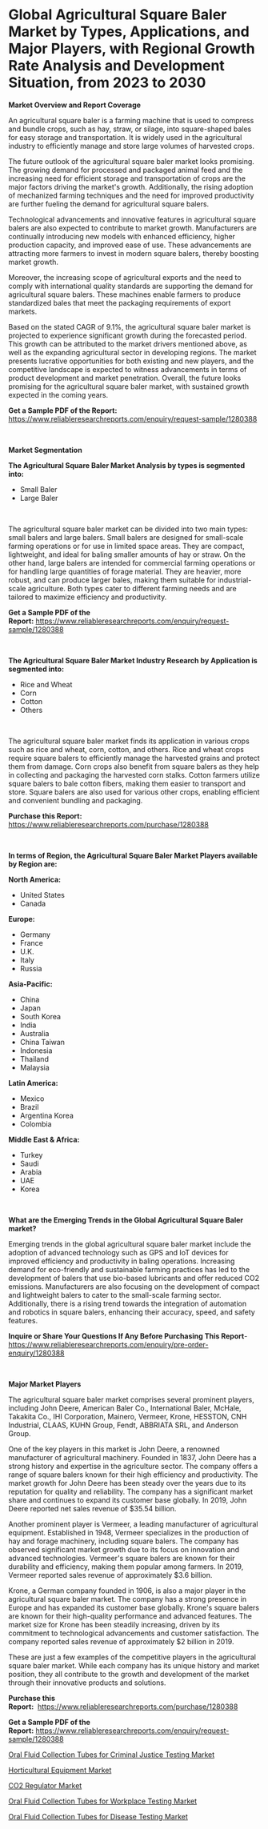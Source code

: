 <p><h1>Global Agricultural Square Baler Market by Types, Applications, and Major Players, with Regional Growth Rate Analysis and Development Situation, from 2023 to 2030</h1></p><p><strong>Market Overview and Report Coverage</strong></p>
<p><p>An agricultural square baler is a farming machine that is used to compress and bundle crops, such as hay, straw, or silage, into square-shaped bales for easy storage and transportation. It is widely used in the agricultural industry to efficiently manage and store large volumes of harvested crops.</p><p>The future outlook of the agricultural square baler market looks promising. The growing demand for processed and packaged animal feed and the increasing need for efficient storage and transportation of crops are the major factors driving the market's growth. Additionally, the rising adoption of mechanized farming techniques and the need for improved productivity are further fueling the demand for agricultural square balers.</p><p>Technological advancements and innovative features in agricultural square balers are also expected to contribute to market growth. Manufacturers are continually introducing new models with enhanced efficiency, higher production capacity, and improved ease of use. These advancements are attracting more farmers to invest in modern square balers, thereby boosting market growth.</p><p>Moreover, the increasing scope of agricultural exports and the need to comply with international quality standards are supporting the demand for agricultural square balers. These machines enable farmers to produce standardized bales that meet the packaging requirements of export markets.</p><p>Based on the stated CAGR of 9.1%, the agricultural square baler market is projected to experience significant growth during the forecasted period. This growth can be attributed to the market drivers mentioned above, as well as the expanding agricultural sector in developing regions. The market presents lucrative opportunities for both existing and new players, and the competitive landscape is expected to witness advancements in terms of product development and market penetration. Overall, the future looks promising for the agricultural square baler market, with sustained growth expected in the coming years.</p></p>
<p><strong>Get a Sample PDF of the Report:</strong> <a href="https://www.reliableresearchreports.com/enquiry/request-sample/1280388">https://www.reliableresearchreports.com/enquiry/request-sample/1280388</a></p>
<p>&nbsp;</p>
<p><strong>Market Segmentation</strong></p>
<p><strong>The Agricultural Square Baler Market Analysis by types is segmented into:</strong></p>
<p><ul><li>Small Baler</li><li>Large Baler</li></ul></p>
<p>&nbsp;</p>
<p><p>The agricultural square baler market can be divided into two main types: small balers and large balers. Small balers are designed for small-scale farming operations or for use in limited space areas. They are compact, lightweight, and ideal for baling smaller amounts of hay or straw. On the other hand, large balers are intended for commercial farming operations or for handling large quantities of forage material. They are heavier, more robust, and can produce larger bales, making them suitable for industrial-scale agriculture. Both types cater to different farming needs and are tailored to maximize efficiency and productivity.</p></p>
<p><strong>Get a Sample PDF of the Report:</strong>&nbsp;<a href="https://www.reliableresearchreports.com/enquiry/request-sample/1280388">https://www.reliableresearchreports.com/enquiry/request-sample/1280388</a></p>
<p>&nbsp;</p>
<p><strong>The Agricultural Square Baler Market Industry Research by Application is segmented into:</strong></p>
<p><ul><li>Rice and Wheat</li><li>Corn</li><li>Cotton</li><li>Others</li></ul></p>
<p>&nbsp;</p>
<p><p>The agricultural square baler market finds its application in various crops such as rice and wheat, corn, cotton, and others. Rice and wheat crops require square balers to efficiently manage the harvested grains and protect them from damage. Corn crops also benefit from square balers as they help in collecting and packaging the harvested corn stalks. Cotton farmers utilize square balers to bale cotton fibers, making them easier to transport and store. Square balers are also used for various other crops, enabling efficient and convenient bundling and packaging.</p></p>
<p><strong>Purchase this Report:</strong>&nbsp; <a href="https://www.reliableresearchreports.com/purchase/1280388">https://www.reliableresearchreports.com/purchase/1280388</a></p>
<p>&nbsp;</p>
<p><strong>In terms of Region, the Agricultural Square Baler Market Players available by Region are:</strong></p>
<p>
    <p> <strong> North America: </strong>
        <ul>
            <li>United States</li>
            <li>Canada</li>
        </ul>
        </p> 
    <p> <strong> Europe: </strong>
        <ul>
            <li>Germany</li>
            <li>France</li>
            <li>U.K.</li>
            <li>Italy</li>
            <li>Russia</li>
        </ul>
        </p> 
    <p> <strong> Asia-Pacific: </strong>
        <ul>
            <li>China</li>
            <li>Japan</li>
            <li>South Korea</li>
            <li>India</li>
            <li>Australia</li>
            <li>China Taiwan</li>
            <li>Indonesia</li>
            <li>Thailand</li>
            <li>Malaysia</li>
        </ul>
        </p> 
    <p> <strong> Latin America: </strong>
        <ul>
            <li>Mexico</li>
            <li>Brazil</li>
            <li>Argentina Korea</li>
            <li>Colombia</li>
        </ul>
        </p> 
    <p> <strong> Middle East & Africa: </strong>
        <ul>
            <li>Turkey</li>
            <li>Saudi</li>
            <li>Arabia</li>
            <li>UAE</li>
            <li>Korea</li>
        </ul>
    </p>
    </p>
<p>&nbsp;</p>
<p><strong>What are the Emerging Trends in the Global Agricultural Square Baler market?</strong></p>
<p><p>Emerging trends in the global agricultural square baler market include the adoption of advanced technology such as GPS and IoT devices for improved efficiency and productivity in baling operations. Increasing demand for eco-friendly and sustainable farming practices has led to the development of balers that use bio-based lubricants and offer reduced CO2 emissions. Manufacturers are also focusing on the development of compact and lightweight balers to cater to the small-scale farming sector. Additionally, there is a rising trend towards the integration of automation and robotics in square balers, enhancing their accuracy, speed, and safety features.</p></p>
<p><strong>Inquire or Share Your Questions If Any Before Purchasing This Report</strong>- <a href="https://www.reliableresearchreports.com/enquiry/pre-order-enquiry/1280388">https://www.reliableresearchreports.com/enquiry/pre-order-enquiry/1280388</a></p>
<p>&nbsp;</p>
<p><strong>Major Market Players</strong></p>
<p><p>The agricultural square baler market comprises several prominent players, including John Deere, American Baler Co., International Baler, McHale, Takakita Co., IHI Corporation, Mainero, Vermeer, Krone, HESSTON, CNH Industrial, CLAAS, KUHN Group, Fendt, ABBRIATA SRL, and Anderson Group. </p><p>One of the key players in this market is John Deere, a renowned manufacturer of agricultural machinery. Founded in 1837, John Deere has a strong history and expertise in the agriculture sector. The company offers a range of square balers known for their high efficiency and productivity. The market growth for John Deere has been steady over the years due to its reputation for quality and reliability. The company has a significant market share and continues to expand its customer base globally. In 2019, John Deere reported net sales revenue of $35.54 billion.</p><p>Another prominent player is Vermeer, a leading manufacturer of agricultural equipment. Established in 1948, Vermeer specializes in the production of hay and forage machinery, including square balers. The company has observed significant market growth due to its focus on innovation and advanced technologies. Vermeer's square balers are known for their durability and efficiency, making them popular among farmers. In 2019, Vermeer reported sales revenue of approximately $3.6 billion.</p><p>Krone, a German company founded in 1906, is also a major player in the agricultural square baler market. The company has a strong presence in Europe and has expanded its customer base globally. Krone's square balers are known for their high-quality performance and advanced features. The market size for Krone has been steadily increasing, driven by its commitment to technological advancements and customer satisfaction. The company reported sales revenue of approximately $2 billion in 2019.</p><p>These are just a few examples of the competitive players in the agricultural square baler market. While each company has its unique history and market position, they all contribute to the growth and development of the market through their innovative products and solutions.</p></p>
<p><strong>Purchase this Report:</strong>&nbsp;&nbsp;<a href="https://www.reliableresearchreports.com/purchase/1280388">https://www.reliableresearchreports.com/purchase/1280388</a></p>
<p></p>
<p><strong>Get a Sample PDF of the Report:</strong>&nbsp;<a href="https://www.reliableresearchreports.com/enquiry/request-sample/1280388">https://www.reliableresearchreports.com/enquiry/request-sample/1280388</a></p>
<p><p><a href="https://www.linkedin.com/pulse/oral-fluid-collection-tubes-criminal-justice-testing-market/">Oral Fluid Collection Tubes for Criminal Justice Testing Market</a></p><p><a href="https://medium.com/@flavietowne/horticultural-equipment-market-size-growth-forecast-2023-2030-f2ae1a780205">Horticultural Equipment Market</a></p><p><a href="https://medium.com/@reecebednar/co2-regulator-market-size-growth-forecast-2023-2030-d6b407bc6726">CO2 Regulator Market</a></p><p><a href="https://www.linkedin.com/pulse/oral-fluid-collection-tubes-workplace-testing-market-size/">Oral Fluid Collection Tubes for Workplace Testing Market</a></p><p><a href="https://www.linkedin.com/pulse/decoding-oral-fluid-collection-tubes-disease-testing/">Oral Fluid Collection Tubes for Disease Testing Market</a></p></p>